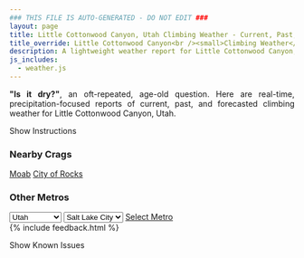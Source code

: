 ```yaml
---
### THIS FILE IS AUTO-GENERATED - DO NOT EDIT ###
layout: page
title: Little Cottonwood Canyon, Utah Climbing Weather - Current, Past, and Forecasted Report
title_override: Little Cottonwood Canyon<br /><small>Climbing Weather</small>
description: A lightweight weather report for Little Cottonwood Canyon, Utah. Optimized for slow internet connections.
js_includes:
  - weather.js
---
```


<section class="measure center lh-copy f5-ns f6 ph2 mv4" style="text-align: justify;">
<strong>"Is it dry?"</strong>, an oft-repeated, age-old question. Here are real-time,
precipitation-focused reports of current, past, and forecasted climbing weather for Little Cottonwood Canyon, Utah.
</section>

<p id="settings-toggle" class="mw5 b center tc hover-light-red black-70 pointer">Show Instructions</p>
<section id="settings" class="overflow-hidden" style="display:none;">
    <div class="mv2 ph2 center">
        <div class="fn f6 tc pv2">
            <p class="measure lh-copy center"><strong>Show/hide hourly forecasts</strong> by clicking the desired day.</p>
            <hr class="mw5 p0 mv2 o-60 b0 bt b--light-red light-red bg-light-red">
            <p class="measure lh-copy center"><strong>Current and Past conditions</strong> are measured by the nearest weather station. <strong>Forecast conditions</strong> are calculated and polled separately.</p>
            <hr class="mw5 p0 mv2 o-60 b0 bt b--light-red light-red bg-light-red">
            <p class="measure lh-copy center"><strong>Having issues?</strong> Try <a id="clear-cache" class="no-underline relative fancy-link light-red hover-light-red" href="#">clearing the local cache</a>.</p>
            <hr class="mw5 p0 mv2 o-60 b0 bt b--light-red light-red bg-light-red">
            <p class="measure lh-copy center">Weather data sourced from <a class="no-underline fancy-link relative light-red" target="_blank" href="https://www.weather.gov/documentation/services-web-api">weather.gov</a>.</p>
        </div>
    </div>
</section>
<section id="weather" data-crag="little-cottonwood-canyon-utah" class="mv4-ns mv3 ph2 center"></section>
<section id="nearby" class="tc lh-copy">
  <h3>Nearby Crags</h3>
<a class="nowrap no-underline fancy-link relative light-red mh3" href="/crags/moab-utah-weather.html">Moab</a>
<a class="nowrap no-underline fancy-link relative light-red mh3" href="/crags/city-of-rocks-idaho-weather.html">City of Rocks</a>
</section>
<section id="nearby" class="tc lh-copy">
  <h3>Other Metros</h3>
  <select class="ma1 bg-near-white pa2" id="stateSel">
    <option value="Texas">Texas</option>
    <option value="Washington">Washington</option>
    <option value="Colorado">Colorado</option>
    <option value="Tennessee">Tennessee</option>
    <option value="Utah" selected>Utah</option>
    <option value="California">California</option>
  </select>
  <select class="ma1 bg-near-white pa2" id="citySel">
    <option value="Salt Lake City" selected>Salt Lake City</option>
  </select>
  <a id="selectMetro" class="f6 link dim ph3 pv2 ma1 dib white bg-light-red" href="/crags/salt-lake-city-utah-weather.html">Select Metro</a>
  <script>
    var states = [];
    states["Texas"] = "Austin"
    states["Washington"] = "Seattle"
    states["Colorado"] = "Denver"
    states["Tennessee"] = "Nashville"
    states["Utah"] = "Salt Lake City"
    states["California"] = "San Francisco|Los Angeles"
  </script>
</section>
{% include feedback.html %}
<p id="issues-toggle" class="mw5 b center tc hover-light-red black-70 pointer">Show Known Issues</p>
<section id="issues" class="overflow-hidden tc f6">
</section>

<script>
  var weekly_SLC_102_165 = {"updated":"2022-09-02T20:31:29+00:00","units":"us","forecastGenerator":"BaselineForecastGenerator","generatedAt":"2022-09-03T08:40:28+00:00","updateTime":"2022-09-02T20:31:29+00:00","validTimes":"2022-09-02T14:00:00+00:00/P7DT14H","elevation":{"unitCode":"wmoUnit:m","value":1872.0816},"periods":[{"number":1,"name":"Overnight","startTime":"2022-09-03T02:00:00-06:00","endTime":"2022-09-03T06:00:00-06:00","isDaytime":false,"temperature":67,"temperatureUnit":"F","temperatureTrend":"rising","windSpeed":"7 mph","windDirection":"SE","icon":"https://api.weather.gov/icons/land/night/skc?size=medium","shortForecast":"Clear","detailedForecast":"Clear. Low around 67, with temperatures rising to around 69 overnight. Southeast wind around 7 mph."},{"number":2,"name":"Saturday","startTime":"2022-09-03T06:00:00-06:00","endTime":"2022-09-03T18:00:00-06:00","isDaytime":true,"temperature":93,"temperatureUnit":"F","temperatureTrend":null,"windSpeed":"5 to 8 mph","windDirection":"SSW","icon":"https://api.weather.gov/icons/land/day/few?size=medium","shortForecast":"Sunny","detailedForecast":"Sunny, with a high near 93. South southwest wind 5 to 8 mph."},{"number":3,"name":"Saturday Night","startTime":"2022-09-03T18:00:00-06:00","endTime":"2022-09-04T06:00:00-06:00","isDaytime":false,"temperature":69,"temperatureUnit":"F","temperatureTrend":null,"windSpeed":"8 mph","windDirection":"ENE","icon":"https://api.weather.gov/icons/land/night/skc?size=medium","shortForecast":"Clear","detailedForecast":"Clear, with a low around 69. East northeast wind around 8 mph."},{"number":4,"name":"Sunday","startTime":"2022-09-04T06:00:00-06:00","endTime":"2022-09-04T18:00:00-06:00","isDaytime":true,"temperature":93,"temperatureUnit":"F","temperatureTrend":null,"windSpeed":"5 to 9 mph","windDirection":"S","icon":"https://api.weather.gov/icons/land/day/skc?size=medium","shortForecast":"Sunny","detailedForecast":"Sunny, with a high near 93. South wind 5 to 9 mph."},{"number":5,"name":"Sunday Night","startTime":"2022-09-04T18:00:00-06:00","endTime":"2022-09-05T06:00:00-06:00","isDaytime":false,"temperature":69,"temperatureUnit":"F","temperatureTrend":null,"windSpeed":"7 to 10 mph","windDirection":"NE","icon":"https://api.weather.gov/icons/land/night/skc?size=medium","shortForecast":"Clear","detailedForecast":"Clear, with a low around 69. Northeast wind 7 to 10 mph."},{"number":6,"name":"Labor Day","startTime":"2022-09-05T06:00:00-06:00","endTime":"2022-09-05T18:00:00-06:00","isDaytime":true,"temperature":93,"temperatureUnit":"F","temperatureTrend":null,"windSpeed":"5 to 12 mph","windDirection":"E","icon":"https://api.weather.gov/icons/land/day/skc?size=medium","shortForecast":"Sunny","detailedForecast":"Sunny, with a high near 93."},{"number":7,"name":"Monday Night","startTime":"2022-09-05T18:00:00-06:00","endTime":"2022-09-06T06:00:00-06:00","isDaytime":false,"temperature":69,"temperatureUnit":"F","temperatureTrend":null,"windSpeed":"7 to 13 mph","windDirection":"NE","icon":"https://api.weather.gov/icons/land/night/skc?size=medium","shortForecast":"Clear","detailedForecast":"Clear, with a low around 69."},{"number":8,"name":"Tuesday","startTime":"2022-09-06T06:00:00-06:00","endTime":"2022-09-06T18:00:00-06:00","isDaytime":true,"temperature":94,"temperatureUnit":"F","temperatureTrend":null,"windSpeed":"6 to 9 mph","windDirection":"ENE","icon":"https://api.weather.gov/icons/land/day/skc?size=medium","shortForecast":"Sunny","detailedForecast":"Sunny, with a high near 94."},{"number":9,"name":"Tuesday Night","startTime":"2022-09-06T18:00:00-06:00","endTime":"2022-09-07T06:00:00-06:00","isDaytime":false,"temperature":69,"temperatureUnit":"F","temperatureTrend":null,"windSpeed":"6 to 10 mph","windDirection":"NE","icon":"https://api.weather.gov/icons/land/night/few?size=medium","shortForecast":"Mostly Clear","detailedForecast":"Mostly clear, with a low around 69."},{"number":10,"name":"Wednesday","startTime":"2022-09-07T06:00:00-06:00","endTime":"2022-09-07T18:00:00-06:00","isDaytime":true,"temperature":93,"temperatureUnit":"F","temperatureTrend":null,"windSpeed":"6 to 9 mph","windDirection":"S","icon":"https://api.weather.gov/icons/land/day/few?size=medium","shortForecast":"Sunny","detailedForecast":"Sunny, with a high near 93."},{"number":11,"name":"Wednesday Night","startTime":"2022-09-07T18:00:00-06:00","endTime":"2022-09-08T06:00:00-06:00","isDaytime":false,"temperature":67,"temperatureUnit":"F","temperatureTrend":null,"windSpeed":"9 mph","windDirection":"NE","icon":"https://api.weather.gov/icons/land/night/few?size=medium","shortForecast":"Mostly Clear","detailedForecast":"Mostly clear, with a low around 67."},{"number":12,"name":"Thursday","startTime":"2022-09-08T06:00:00-06:00","endTime":"2022-09-08T18:00:00-06:00","isDaytime":true,"temperature":87,"temperatureUnit":"F","temperatureTrend":null,"windSpeed":"7 to 10 mph","windDirection":"WNW","icon":"https://api.weather.gov/icons/land/day/few?size=medium","shortForecast":"Sunny","detailedForecast":"Sunny, with a high near 87."},{"number":13,"name":"Thursday Night","startTime":"2022-09-08T18:00:00-06:00","endTime":"2022-09-09T06:00:00-06:00","isDaytime":false,"temperature":62,"temperatureUnit":"F","temperatureTrend":null,"windSpeed":"7 to 10 mph","windDirection":"NE","icon":"https://api.weather.gov/icons/land/night/few?size=medium","shortForecast":"Mostly Clear","detailedForecast":"Mostly clear, with a low around 62."},{"number":14,"name":"Friday","startTime":"2022-09-09T06:00:00-06:00","endTime":"2022-09-09T18:00:00-06:00","isDaytime":true,"temperature":81,"temperatureUnit":"F","temperatureTrend":null,"windSpeed":"6 to 9 mph","windDirection":"NW","icon":"https://api.weather.gov/icons/land/day/few/rain_showers?size=medium","shortForecast":"Sunny then Slight Chance Rain Showers","detailedForecast":"A slight chance of rain showers after noon. Sunny, with a high near 81."}]}
  var hourly_SLC_102_165 = {"@context":["https://geojson.org/geojson-ld/geojson-context.jsonld",{"@version":"1.1","wx":"https://api.weather.gov/ontology#","geo":"http://www.opengis.net/ont/geosparql#","unit":"http://codes.wmo.int/common/unit/","@vocab":"https://api.weather.gov/ontology#"}],"type":"Feature","geometry":{"type":"Polygon","coordinates":[[[-111.7980097,40.5728371],[-111.79443739999999,40.5510443],[-111.765784,40.5537528],[-111.7693503,40.575545899999995],[-111.7980097,40.5728371]]]},"properties":{"updated":"2022-09-02T20:31:29+00:00","units":"us","forecastGenerator":"HourlyForecastGenerator","generatedAt":"2022-09-03T08:40:29+00:00","updateTime":"2022-09-02T20:31:29+00:00","validTimes":"2022-09-02T14:00:00+00:00/P7DT14H","elevation":{"unitCode":"wmoUnit:m","value":1872.0816},"periods":[{"number":1,"name":"","startTime":"2022-09-03T02:00:00-06:00","endTime":"2022-09-03T03:00:00-06:00","isDaytime":false,"temperature":71,"temperatureUnit":"F","temperatureTrend":null,"windSpeed":"7 mph","windDirection":"ESE","icon":"https://api.weather.gov/icons/land/night/skc?size=small","shortForecast":"Clear","detailedForecast":""},{"number":2,"name":"","startTime":"2022-09-03T03:00:00-06:00","endTime":"2022-09-03T04:00:00-06:00","isDaytime":false,"temperature":70,"temperatureUnit":"F","temperatureTrend":null,"windSpeed":"7 mph","windDirection":"SE","icon":"https://api.weather.gov/icons/land/night/few?size=small","shortForecast":"Mostly Clear","detailedForecast":""},{"number":3,"name":"","startTime":"2022-09-03T04:00:00-06:00","endTime":"2022-09-03T05:00:00-06:00","isDaytime":false,"temperature":70,"temperatureUnit":"F","temperatureTrend":null,"windSpeed":"7 mph","windDirection":"SE","icon":"https://api.weather.gov/icons/land/night/few?size=small","shortForecast":"Mostly Clear","detailedForecast":""},{"number":4,"name":"","startTime":"2022-09-03T05:00:00-06:00","endTime":"2022-09-03T06:00:00-06:00","isDaytime":false,"temperature":69,"temperatureUnit":"F","temperatureTrend":null,"windSpeed":"7 mph","windDirection":"SE","icon":"https://api.weather.gov/icons/land/night/few?size=small","shortForecast":"Mostly Clear","detailedForecast":""},{"number":5,"name":"","startTime":"2022-09-03T06:00:00-06:00","endTime":"2022-09-03T07:00:00-06:00","isDaytime":true,"temperature":69,"temperatureUnit":"F","temperatureTrend":null,"windSpeed":"7 mph","windDirection":"ESE","icon":"https://api.weather.gov/icons/land/day/few?size=small","shortForecast":"Sunny","detailedForecast":""},{"number":6,"name":"","startTime":"2022-09-03T07:00:00-06:00","endTime":"2022-09-03T08:00:00-06:00","isDaytime":true,"temperature":68,"temperatureUnit":"F","temperatureTrend":null,"windSpeed":"7 mph","windDirection":"ESE","icon":"https://api.weather.gov/icons/land/day/few?size=small","shortForecast":"Sunny","detailedForecast":""},{"number":7,"name":"","startTime":"2022-09-03T08:00:00-06:00","endTime":"2022-09-03T09:00:00-06:00","isDaytime":true,"temperature":67,"temperatureUnit":"F","temperatureTrend":null,"windSpeed":"7 mph","windDirection":"ESE","icon":"https://api.weather.gov/icons/land/day/few?size=small","shortForecast":"Sunny","detailedForecast":""},{"number":8,"name":"","startTime":"2022-09-03T09:00:00-06:00","endTime":"2022-09-03T10:00:00-06:00","isDaytime":true,"temperature":72,"temperatureUnit":"F","temperatureTrend":null,"windSpeed":"5 mph","windDirection":"SSE","icon":"https://api.weather.gov/icons/land/day/skc?size=small","shortForecast":"Sunny","detailedForecast":""},{"number":9,"name":"","startTime":"2022-09-03T10:00:00-06:00","endTime":"2022-09-03T11:00:00-06:00","isDaytime":true,"temperature":81,"temperatureUnit":"F","temperatureTrend":null,"windSpeed":"5 mph","windDirection":"SSE","icon":"https://api.weather.gov/icons/land/day/skc?size=small","shortForecast":"Sunny","detailedForecast":""},{"number":10,"name":"","startTime":"2022-09-03T11:00:00-06:00","endTime":"2022-09-03T12:00:00-06:00","isDaytime":true,"temperature":84,"temperatureUnit":"F","temperatureTrend":null,"windSpeed":"5 mph","windDirection":"SSE","icon":"https://api.weather.gov/icons/land/day/skc?size=small","shortForecast":"Sunny","detailedForecast":""},{"number":11,"name":"","startTime":"2022-09-03T12:00:00-06:00","endTime":"2022-09-03T13:00:00-06:00","isDaytime":true,"temperature":86,"temperatureUnit":"F","temperatureTrend":null,"windSpeed":"6 mph","windDirection":"W","icon":"https://api.weather.gov/icons/land/day/skc?size=small","shortForecast":"Sunny","detailedForecast":""},{"number":12,"name":"","startTime":"2022-09-03T13:00:00-06:00","endTime":"2022-09-03T14:00:00-06:00","isDaytime":true,"temperature":88,"temperatureUnit":"F","temperatureTrend":null,"windSpeed":"6 mph","windDirection":"W","icon":"https://api.weather.gov/icons/land/day/skc?size=small","shortForecast":"Sunny","detailedForecast":""},{"number":13,"name":"","startTime":"2022-09-03T14:00:00-06:00","endTime":"2022-09-03T15:00:00-06:00","isDaytime":true,"temperature":90,"temperatureUnit":"F","temperatureTrend":null,"windSpeed":"6 mph","windDirection":"W","icon":"https://api.weather.gov/icons/land/day/skc?size=small","shortForecast":"Sunny","detailedForecast":""},{"number":14,"name":"","startTime":"2022-09-03T15:00:00-06:00","endTime":"2022-09-03T16:00:00-06:00","isDaytime":true,"temperature":92,"temperatureUnit":"F","temperatureTrend":null,"windSpeed":"8 mph","windDirection":"NW","icon":"https://api.weather.gov/icons/land/day/skc?size=small","shortForecast":"Sunny","detailedForecast":""},{"number":15,"name":"","startTime":"2022-09-03T16:00:00-06:00","endTime":"2022-09-03T17:00:00-06:00","isDaytime":true,"temperature":92,"temperatureUnit":"F","temperatureTrend":null,"windSpeed":"8 mph","windDirection":"NW","icon":"https://api.weather.gov/icons/land/day/skc?size=small","shortForecast":"Sunny","detailedForecast":""},{"number":16,"name":"","startTime":"2022-09-03T17:00:00-06:00","endTime":"2022-09-03T18:00:00-06:00","isDaytime":true,"temperature":93,"temperatureUnit":"F","temperatureTrend":null,"windSpeed":"8 mph","windDirection":"NW","icon":"https://api.weather.gov/icons/land/day/skc?size=small","shortForecast":"Sunny","detailedForecast":""},{"number":17,"name":"","startTime":"2022-09-03T18:00:00-06:00","endTime":"2022-09-03T19:00:00-06:00","isDaytime":false,"temperature":91,"temperatureUnit":"F","temperatureTrend":null,"windSpeed":"8 mph","windDirection":"NNW","icon":"https://api.weather.gov/icons/land/night/few?size=small","shortForecast":"Mostly Clear","detailedForecast":""},{"number":18,"name":"","startTime":"2022-09-03T19:00:00-06:00","endTime":"2022-09-03T20:00:00-06:00","isDaytime":false,"temperature":89,"temperatureUnit":"F","temperatureTrend":null,"windSpeed":"8 mph","windDirection":"NNW","icon":"https://api.weather.gov/icons/land/night/few?size=small","shortForecast":"Mostly Clear","detailedForecast":""},{"number":19,"name":"","startTime":"2022-09-03T20:00:00-06:00","endTime":"2022-09-03T21:00:00-06:00","isDaytime":false,"temperature":84,"temperatureUnit":"F","temperatureTrend":null,"windSpeed":"8 mph","windDirection":"NNW","icon":"https://api.weather.gov/icons/land/night/few?size=small","shortForecast":"Mostly Clear","detailedForecast":""},{"number":20,"name":"","startTime":"2022-09-03T21:00:00-06:00","endTime":"2022-09-03T22:00:00-06:00","isDaytime":false,"temperature":80,"temperatureUnit":"F","temperatureTrend":null,"windSpeed":"8 mph","windDirection":"E","icon":"https://api.weather.gov/icons/land/night/skc?size=small","shortForecast":"Clear","detailedForecast":""},{"number":21,"name":"","startTime":"2022-09-03T22:00:00-06:00","endTime":"2022-09-03T23:00:00-06:00","isDaytime":false,"temperature":79,"temperatureUnit":"F","temperatureTrend":null,"windSpeed":"8 mph","windDirection":"E","icon":"https://api.weather.gov/icons/land/night/skc?size=small","shortForecast":"Clear","detailedForecast":""},{"number":22,"name":"","startTime":"2022-09-03T23:00:00-06:00","endTime":"2022-09-04T00:00:00-06:00","isDaytime":false,"temperature":78,"temperatureUnit":"F","temperatureTrend":null,"windSpeed":"8 mph","windDirection":"E","icon":"https://api.weather.gov/icons/land/night/skc?size=small","shortForecast":"Clear","detailedForecast":""},{"number":23,"name":"","startTime":"2022-09-04T00:00:00-06:00","endTime":"2022-09-04T01:00:00-06:00","isDaytime":false,"temperature":76,"temperatureUnit":"F","temperatureTrend":null,"windSpeed":"6 mph","windDirection":"E","icon":"https://api.weather.gov/icons/land/night/skc?size=small","shortForecast":"Clear","detailedForecast":""},{"number":24,"name":"","startTime":"2022-09-04T01:00:00-06:00","endTime":"2022-09-04T02:00:00-06:00","isDaytime":false,"temperature":75,"temperatureUnit":"F","temperatureTrend":null,"windSpeed":"6 mph","windDirection":"E","icon":"https://api.weather.gov/icons/land/night/skc?size=small","shortForecast":"Clear","detailedForecast":""},{"number":25,"name":"","startTime":"2022-09-04T02:00:00-06:00","endTime":"2022-09-04T03:00:00-06:00","isDaytime":false,"temperature":74,"temperatureUnit":"F","temperatureTrend":null,"windSpeed":"6 mph","windDirection":"E","icon":"https://api.weather.gov/icons/land/night/skc?size=small","shortForecast":"Clear","detailedForecast":""},{"number":26,"name":"","startTime":"2022-09-04T03:00:00-06:00","endTime":"2022-09-04T04:00:00-06:00","isDaytime":false,"temperature":73,"temperatureUnit":"F","temperatureTrend":null,"windSpeed":"7 mph","windDirection":"E","icon":"https://api.weather.gov/icons/land/night/skc?size=small","shortForecast":"Clear","detailedForecast":""},{"number":27,"name":"","startTime":"2022-09-04T04:00:00-06:00","endTime":"2022-09-04T05:00:00-06:00","isDaytime":false,"temperature":72,"temperatureUnit":"F","temperatureTrend":null,"windSpeed":"7 mph","windDirection":"E","icon":"https://api.weather.gov/icons/land/night/skc?size=small","shortForecast":"Clear","detailedForecast":""},{"number":28,"name":"","startTime":"2022-09-04T05:00:00-06:00","endTime":"2022-09-04T06:00:00-06:00","isDaytime":false,"temperature":70,"temperatureUnit":"F","temperatureTrend":null,"windSpeed":"7 mph","windDirection":"E","icon":"https://api.weather.gov/icons/land/night/skc?size=small","shortForecast":"Clear","detailedForecast":""},{"number":29,"name":"","startTime":"2022-09-04T06:00:00-06:00","endTime":"2022-09-04T07:00:00-06:00","isDaytime":true,"temperature":70,"temperatureUnit":"F","temperatureTrend":null,"windSpeed":"6 mph","windDirection":"E","icon":"https://api.weather.gov/icons/land/day/few?size=small","shortForecast":"Sunny","detailedForecast":""},{"number":30,"name":"","startTime":"2022-09-04T07:00:00-06:00","endTime":"2022-09-04T08:00:00-06:00","isDaytime":true,"temperature":70,"temperatureUnit":"F","temperatureTrend":null,"windSpeed":"6 mph","windDirection":"E","icon":"https://api.weather.gov/icons/land/day/few?size=small","shortForecast":"Sunny","detailedForecast":""},{"number":31,"name":"","startTime":"2022-09-04T08:00:00-06:00","endTime":"2022-09-04T09:00:00-06:00","isDaytime":true,"temperature":71,"temperatureUnit":"F","temperatureTrend":null,"windSpeed":"6 mph","windDirection":"E","icon":"https://api.weather.gov/icons/land/day/few?size=small","shortForecast":"Sunny","detailedForecast":""},{"number":32,"name":"","startTime":"2022-09-04T09:00:00-06:00","endTime":"2022-09-04T10:00:00-06:00","isDaytime":true,"temperature":74,"temperatureUnit":"F","temperatureTrend":null,"windSpeed":"5 mph","windDirection":"SE","icon":"https://api.weather.gov/icons/land/day/skc?size=small","shortForecast":"Sunny","detailedForecast":""},{"number":33,"name":"","startTime":"2022-09-04T10:00:00-06:00","endTime":"2022-09-04T11:00:00-06:00","isDaytime":true,"temperature":78,"temperatureUnit":"F","temperatureTrend":null,"windSpeed":"5 mph","windDirection":"SE","icon":"https://api.weather.gov/icons/land/day/skc?size=small","shortForecast":"Sunny","detailedForecast":""},{"number":34,"name":"","startTime":"2022-09-04T11:00:00-06:00","endTime":"2022-09-04T12:00:00-06:00","isDaytime":true,"temperature":84,"temperatureUnit":"F","temperatureTrend":null,"windSpeed":"5 mph","windDirection":"SE","icon":"https://api.weather.gov/icons/land/day/skc?size=small","shortForecast":"Sunny","detailedForecast":""},{"number":35,"name":"","startTime":"2022-09-04T12:00:00-06:00","endTime":"2022-09-04T13:00:00-06:00","isDaytime":true,"temperature":88,"temperatureUnit":"F","temperatureTrend":null,"windSpeed":"6 mph","windDirection":"W","icon":"https://api.weather.gov/icons/land/day/skc?size=small","shortForecast":"Sunny","detailedForecast":""},{"number":36,"name":"","startTime":"2022-09-04T13:00:00-06:00","endTime":"2022-09-04T14:00:00-06:00","isDaytime":true,"temperature":90,"temperatureUnit":"F","temperatureTrend":null,"windSpeed":"6 mph","windDirection":"W","icon":"https://api.weather.gov/icons/land/day/skc?size=small","shortForecast":"Sunny","detailedForecast":""},{"number":37,"name":"","startTime":"2022-09-04T14:00:00-06:00","endTime":"2022-09-04T15:00:00-06:00","isDaytime":true,"temperature":92,"temperatureUnit":"F","temperatureTrend":null,"windSpeed":"6 mph","windDirection":"W","icon":"https://api.weather.gov/icons/land/day/skc?size=small","shortForecast":"Sunny","detailedForecast":""},{"number":38,"name":"","startTime":"2022-09-04T15:00:00-06:00","endTime":"2022-09-04T16:00:00-06:00","isDaytime":true,"temperature":92,"temperatureUnit":"F","temperatureTrend":null,"windSpeed":"9 mph","windDirection":"NW","icon":"https://api.weather.gov/icons/land/day/skc?size=small","shortForecast":"Sunny","detailedForecast":""},{"number":39,"name":"","startTime":"2022-09-04T16:00:00-06:00","endTime":"2022-09-04T17:00:00-06:00","isDaytime":true,"temperature":93,"temperatureUnit":"F","temperatureTrend":null,"windSpeed":"9 mph","windDirection":"NW","icon":"https://api.weather.gov/icons/land/day/skc?size=small","shortForecast":"Sunny","detailedForecast":""},{"number":40,"name":"","startTime":"2022-09-04T17:00:00-06:00","endTime":"2022-09-04T18:00:00-06:00","isDaytime":true,"temperature":92,"temperatureUnit":"F","temperatureTrend":null,"windSpeed":"9 mph","windDirection":"NW","icon":"https://api.weather.gov/icons/land/day/skc?size=small","shortForecast":"Sunny","detailedForecast":""},{"number":41,"name":"","startTime":"2022-09-04T18:00:00-06:00","endTime":"2022-09-04T19:00:00-06:00","isDaytime":false,"temperature":91,"temperatureUnit":"F","temperatureTrend":null,"windSpeed":"10 mph","windDirection":"NNW","icon":"https://api.weather.gov/icons/land/night/skc?size=small","shortForecast":"Clear","detailedForecast":""},{"number":42,"name":"","startTime":"2022-09-04T19:00:00-06:00","endTime":"2022-09-04T20:00:00-06:00","isDaytime":false,"temperature":87,"temperatureUnit":"F","temperatureTrend":null,"windSpeed":"10 mph","windDirection":"NNW","icon":"https://api.weather.gov/icons/land/night/skc?size=small","shortForecast":"Clear","detailedForecast":""},{"number":43,"name":"","startTime":"2022-09-04T20:00:00-06:00","endTime":"2022-09-04T21:00:00-06:00","isDaytime":false,"temperature":83,"temperatureUnit":"F","temperatureTrend":null,"windSpeed":"10 mph","windDirection":"NNW","icon":"https://api.weather.gov/icons/land/night/skc?size=small","shortForecast":"Clear","detailedForecast":""},{"number":44,"name":"","startTime":"2022-09-04T21:00:00-06:00","endTime":"2022-09-04T22:00:00-06:00","isDaytime":false,"temperature":79,"temperatureUnit":"F","temperatureTrend":null,"windSpeed":"7 mph","windDirection":"NE","icon":"https://api.weather.gov/icons/land/night/skc?size=small","shortForecast":"Clear","detailedForecast":""},{"number":45,"name":"","startTime":"2022-09-04T22:00:00-06:00","endTime":"2022-09-04T23:00:00-06:00","isDaytime":false,"temperature":77,"temperatureUnit":"F","temperatureTrend":null,"windSpeed":"7 mph","windDirection":"NE","icon":"https://api.weather.gov/icons/land/night/skc?size=small","shortForecast":"Clear","detailedForecast":""},{"number":46,"name":"","startTime":"2022-09-04T23:00:00-06:00","endTime":"2022-09-05T00:00:00-06:00","isDaytime":false,"temperature":76,"temperatureUnit":"F","temperatureTrend":null,"windSpeed":"7 mph","windDirection":"NE","icon":"https://api.weather.gov/icons/land/night/skc?size=small","shortForecast":"Clear","detailedForecast":""},{"number":47,"name":"","startTime":"2022-09-05T00:00:00-06:00","endTime":"2022-09-05T01:00:00-06:00","isDaytime":false,"temperature":75,"temperatureUnit":"F","temperatureTrend":null,"windSpeed":"7 mph","windDirection":"E","icon":"https://api.weather.gov/icons/land/night/skc?size=small","shortForecast":"Clear","detailedForecast":""},{"number":48,"name":"","startTime":"2022-09-05T01:00:00-06:00","endTime":"2022-09-05T02:00:00-06:00","isDaytime":false,"temperature":74,"temperatureUnit":"F","temperatureTrend":null,"windSpeed":"7 mph","windDirection":"E","icon":"https://api.weather.gov/icons/land/night/skc?size=small","shortForecast":"Clear","detailedForecast":""},{"number":49,"name":"","startTime":"2022-09-05T02:00:00-06:00","endTime":"2022-09-05T03:00:00-06:00","isDaytime":false,"temperature":72,"temperatureUnit":"F","temperatureTrend":null,"windSpeed":"7 mph","windDirection":"E","icon":"https://api.weather.gov/icons/land/night/skc?size=small","shortForecast":"Clear","detailedForecast":""},{"number":50,"name":"","startTime":"2022-09-05T03:00:00-06:00","endTime":"2022-09-05T04:00:00-06:00","isDaytime":false,"temperature":71,"temperatureUnit":"F","temperatureTrend":null,"windSpeed":"7 mph","windDirection":"E","icon":"https://api.weather.gov/icons/land/night/skc?size=small","shortForecast":"Clear","detailedForecast":""},{"number":51,"name":"","startTime":"2022-09-05T04:00:00-06:00","endTime":"2022-09-05T05:00:00-06:00","isDaytime":false,"temperature":70,"temperatureUnit":"F","temperatureTrend":null,"windSpeed":"7 mph","windDirection":"E","icon":"https://api.weather.gov/icons/land/night/skc?size=small","shortForecast":"Clear","detailedForecast":""},{"number":52,"name":"","startTime":"2022-09-05T05:00:00-06:00","endTime":"2022-09-05T06:00:00-06:00","isDaytime":false,"temperature":69,"temperatureUnit":"F","temperatureTrend":null,"windSpeed":"7 mph","windDirection":"E","icon":"https://api.weather.gov/icons/land/night/skc?size=small","shortForecast":"Clear","detailedForecast":""},{"number":53,"name":"","startTime":"2022-09-05T06:00:00-06:00","endTime":"2022-09-05T07:00:00-06:00","isDaytime":true,"temperature":69,"temperatureUnit":"F","temperatureTrend":null,"windSpeed":"6 mph","windDirection":"E","icon":"https://api.weather.gov/icons/land/day/few?size=small","shortForecast":"Sunny","detailedForecast":""},{"number":54,"name":"","startTime":"2022-09-05T07:00:00-06:00","endTime":"2022-09-05T08:00:00-06:00","isDaytime":true,"temperature":70,"temperatureUnit":"F","temperatureTrend":null,"windSpeed":"6 mph","windDirection":"E","icon":"https://api.weather.gov/icons/land/day/few?size=small","shortForecast":"Sunny","detailedForecast":""},{"number":55,"name":"","startTime":"2022-09-05T08:00:00-06:00","endTime":"2022-09-05T09:00:00-06:00","isDaytime":true,"temperature":72,"temperatureUnit":"F","temperatureTrend":null,"windSpeed":"6 mph","windDirection":"E","icon":"https://api.weather.gov/icons/land/day/few?size=small","shortForecast":"Sunny","detailedForecast":""},{"number":56,"name":"","startTime":"2022-09-05T09:00:00-06:00","endTime":"2022-09-05T10:00:00-06:00","isDaytime":true,"temperature":74,"temperatureUnit":"F","temperatureTrend":null,"windSpeed":"5 mph","windDirection":"ESE","icon":"https://api.weather.gov/icons/land/day/skc?size=small","shortForecast":"Sunny","detailedForecast":""},{"number":57,"name":"","startTime":"2022-09-05T10:00:00-06:00","endTime":"2022-09-05T11:00:00-06:00","isDaytime":true,"temperature":78,"temperatureUnit":"F","temperatureTrend":null,"windSpeed":"5 mph","windDirection":"ESE","icon":"https://api.weather.gov/icons/land/day/skc?size=small","shortForecast":"Sunny","detailedForecast":""},{"number":58,"name":"","startTime":"2022-09-05T11:00:00-06:00","endTime":"2022-09-05T12:00:00-06:00","isDaytime":true,"temperature":84,"temperatureUnit":"F","temperatureTrend":null,"windSpeed":"5 mph","windDirection":"ESE","icon":"https://api.weather.gov/icons/land/day/skc?size=small","shortForecast":"Sunny","detailedForecast":""},{"number":59,"name":"","startTime":"2022-09-05T12:00:00-06:00","endTime":"2022-09-05T13:00:00-06:00","isDaytime":true,"temperature":88,"temperatureUnit":"F","temperatureTrend":null,"windSpeed":"7 mph","windDirection":"NW","icon":"https://api.weather.gov/icons/land/day/skc?size=small","shortForecast":"Sunny","detailedForecast":""},{"number":60,"name":"","startTime":"2022-09-05T13:00:00-06:00","endTime":"2022-09-05T14:00:00-06:00","isDaytime":true,"temperature":91,"temperatureUnit":"F","temperatureTrend":null,"windSpeed":"7 mph","windDirection":"NW","icon":"https://api.weather.gov/icons/land/day/skc?size=small","shortForecast":"Sunny","detailedForecast":""},{"number":61,"name":"","startTime":"2022-09-05T14:00:00-06:00","endTime":"2022-09-05T15:00:00-06:00","isDaytime":true,"temperature":92,"temperatureUnit":"F","temperatureTrend":null,"windSpeed":"7 mph","windDirection":"NW","icon":"https://api.weather.gov/icons/land/day/skc?size=small","shortForecast":"Sunny","detailedForecast":""},{"number":62,"name":"","startTime":"2022-09-05T15:00:00-06:00","endTime":"2022-09-05T16:00:00-06:00","isDaytime":true,"temperature":92,"temperatureUnit":"F","temperatureTrend":null,"windSpeed":"12 mph","windDirection":"NW","icon":"https://api.weather.gov/icons/land/day/skc?size=small","shortForecast":"Sunny","detailedForecast":""},{"number":63,"name":"","startTime":"2022-09-05T16:00:00-06:00","endTime":"2022-09-05T17:00:00-06:00","isDaytime":true,"temperature":93,"temperatureUnit":"F","temperatureTrend":null,"windSpeed":"12 mph","windDirection":"NW","icon":"https://api.weather.gov/icons/land/day/skc?size=small","shortForecast":"Sunny","detailedForecast":""},{"number":64,"name":"","startTime":"2022-09-05T17:00:00-06:00","endTime":"2022-09-05T18:00:00-06:00","isDaytime":true,"temperature":92,"temperatureUnit":"F","temperatureTrend":null,"windSpeed":"12 mph","windDirection":"NW","icon":"https://api.weather.gov/icons/land/day/skc?size=small","shortForecast":"Sunny","detailedForecast":""},{"number":65,"name":"","startTime":"2022-09-05T18:00:00-06:00","endTime":"2022-09-05T19:00:00-06:00","isDaytime":false,"temperature":91,"temperatureUnit":"F","temperatureTrend":null,"windSpeed":"13 mph","windDirection":"NNW","icon":"https://api.weather.gov/icons/land/night/skc?size=small","shortForecast":"Clear","detailedForecast":""},{"number":66,"name":"","startTime":"2022-09-05T19:00:00-06:00","endTime":"2022-09-05T20:00:00-06:00","isDaytime":false,"temperature":87,"temperatureUnit":"F","temperatureTrend":null,"windSpeed":"13 mph","windDirection":"NNW","icon":"https://api.weather.gov/icons/land/night/skc?size=small","shortForecast":"Clear","detailedForecast":""},{"number":67,"name":"","startTime":"2022-09-05T20:00:00-06:00","endTime":"2022-09-05T21:00:00-06:00","isDaytime":false,"temperature":83,"temperatureUnit":"F","temperatureTrend":null,"windSpeed":"13 mph","windDirection":"NNW","icon":"https://api.weather.gov/icons/land/night/skc?size=small","shortForecast":"Clear","detailedForecast":""},{"number":68,"name":"","startTime":"2022-09-05T21:00:00-06:00","endTime":"2022-09-05T22:00:00-06:00","isDaytime":false,"temperature":79,"temperatureUnit":"F","temperatureTrend":null,"windSpeed":"7 mph","windDirection":"NNE","icon":"https://api.weather.gov/icons/land/night/skc?size=small","shortForecast":"Clear","detailedForecast":""},{"number":69,"name":"","startTime":"2022-09-05T22:00:00-06:00","endTime":"2022-09-05T23:00:00-06:00","isDaytime":false,"temperature":77,"temperatureUnit":"F","temperatureTrend":null,"windSpeed":"7 mph","windDirection":"NNE","icon":"https://api.weather.gov/icons/land/night/skc?size=small","shortForecast":"Clear","detailedForecast":""},{"number":70,"name":"","startTime":"2022-09-05T23:00:00-06:00","endTime":"2022-09-06T00:00:00-06:00","isDaytime":false,"temperature":76,"temperatureUnit":"F","temperatureTrend":null,"windSpeed":"7 mph","windDirection":"NNE","icon":"https://api.weather.gov/icons/land/night/skc?size=small","shortForecast":"Clear","detailedForecast":""},{"number":71,"name":"","startTime":"2022-09-06T00:00:00-06:00","endTime":"2022-09-06T01:00:00-06:00","isDaytime":false,"temperature":75,"temperatureUnit":"F","temperatureTrend":null,"windSpeed":"7 mph","windDirection":"E","icon":"https://api.weather.gov/icons/land/night/skc?size=small","shortForecast":"Clear","detailedForecast":""},{"number":72,"name":"","startTime":"2022-09-06T01:00:00-06:00","endTime":"2022-09-06T02:00:00-06:00","isDaytime":false,"temperature":74,"temperatureUnit":"F","temperatureTrend":null,"windSpeed":"7 mph","windDirection":"E","icon":"https://api.weather.gov/icons/land/night/skc?size=small","shortForecast":"Clear","detailedForecast":""},{"number":73,"name":"","startTime":"2022-09-06T02:00:00-06:00","endTime":"2022-09-06T03:00:00-06:00","isDaytime":false,"temperature":72,"temperatureUnit":"F","temperatureTrend":null,"windSpeed":"7 mph","windDirection":"E","icon":"https://api.weather.gov/icons/land/night/skc?size=small","shortForecast":"Clear","detailedForecast":""},{"number":74,"name":"","startTime":"2022-09-06T03:00:00-06:00","endTime":"2022-09-06T04:00:00-06:00","isDaytime":false,"temperature":71,"temperatureUnit":"F","temperatureTrend":null,"windSpeed":"7 mph","windDirection":"E","icon":"https://api.weather.gov/icons/land/night/skc?size=small","shortForecast":"Clear","detailedForecast":""},{"number":75,"name":"","startTime":"2022-09-06T04:00:00-06:00","endTime":"2022-09-06T05:00:00-06:00","isDaytime":false,"temperature":70,"temperatureUnit":"F","temperatureTrend":null,"windSpeed":"7 mph","windDirection":"E","icon":"https://api.weather.gov/icons/land/night/skc?size=small","shortForecast":"Clear","detailedForecast":""},{"number":76,"name":"","startTime":"2022-09-06T05:00:00-06:00","endTime":"2022-09-06T06:00:00-06:00","isDaytime":false,"temperature":69,"temperatureUnit":"F","temperatureTrend":null,"windSpeed":"7 mph","windDirection":"E","icon":"https://api.weather.gov/icons/land/night/skc?size=small","shortForecast":"Clear","detailedForecast":""},{"number":77,"name":"","startTime":"2022-09-06T06:00:00-06:00","endTime":"2022-09-06T07:00:00-06:00","isDaytime":true,"temperature":69,"temperatureUnit":"F","temperatureTrend":null,"windSpeed":"6 mph","windDirection":"E","icon":"https://api.weather.gov/icons/land/day/skc?size=small","shortForecast":"Sunny","detailedForecast":""},{"number":78,"name":"","startTime":"2022-09-06T07:00:00-06:00","endTime":"2022-09-06T08:00:00-06:00","isDaytime":true,"temperature":70,"temperatureUnit":"F","temperatureTrend":null,"windSpeed":"6 mph","windDirection":"E","icon":"https://api.weather.gov/icons/land/day/skc?size=small","shortForecast":"Sunny","detailedForecast":""},{"number":79,"name":"","startTime":"2022-09-06T08:00:00-06:00","endTime":"2022-09-06T09:00:00-06:00","isDaytime":true,"temperature":71,"temperatureUnit":"F","temperatureTrend":null,"windSpeed":"6 mph","windDirection":"E","icon":"https://api.weather.gov/icons/land/day/skc?size=small","shortForecast":"Sunny","detailedForecast":""},{"number":80,"name":"","startTime":"2022-09-06T09:00:00-06:00","endTime":"2022-09-06T10:00:00-06:00","isDaytime":true,"temperature":74,"temperatureUnit":"F","temperatureTrend":null,"windSpeed":"6 mph","windDirection":"E","icon":"https://api.weather.gov/icons/land/day/skc?size=small","shortForecast":"Sunny","detailedForecast":""},{"number":81,"name":"","startTime":"2022-09-06T10:00:00-06:00","endTime":"2022-09-06T11:00:00-06:00","isDaytime":true,"temperature":79,"temperatureUnit":"F","temperatureTrend":null,"windSpeed":"6 mph","windDirection":"E","icon":"https://api.weather.gov/icons/land/day/skc?size=small","shortForecast":"Sunny","detailedForecast":""},{"number":82,"name":"","startTime":"2022-09-06T11:00:00-06:00","endTime":"2022-09-06T12:00:00-06:00","isDaytime":true,"temperature":84,"temperatureUnit":"F","temperatureTrend":null,"windSpeed":"6 mph","windDirection":"E","icon":"https://api.weather.gov/icons/land/day/skc?size=small","shortForecast":"Sunny","detailedForecast":""},{"number":83,"name":"","startTime":"2022-09-06T12:00:00-06:00","endTime":"2022-09-06T13:00:00-06:00","isDaytime":true,"temperature":89,"temperatureUnit":"F","temperatureTrend":null,"windSpeed":"6 mph","windDirection":"NW","icon":"https://api.weather.gov/icons/land/day/skc?size=small","shortForecast":"Sunny","detailedForecast":""},{"number":84,"name":"","startTime":"2022-09-06T13:00:00-06:00","endTime":"2022-09-06T14:00:00-06:00","isDaytime":true,"temperature":92,"temperatureUnit":"F","temperatureTrend":null,"windSpeed":"6 mph","windDirection":"NW","icon":"https://api.weather.gov/icons/land/day/skc?size=small","shortForecast":"Sunny","detailedForecast":""},{"number":85,"name":"","startTime":"2022-09-06T14:00:00-06:00","endTime":"2022-09-06T15:00:00-06:00","isDaytime":true,"temperature":93,"temperatureUnit":"F","temperatureTrend":null,"windSpeed":"6 mph","windDirection":"NW","icon":"https://api.weather.gov/icons/land/day/skc?size=small","shortForecast":"Sunny","detailedForecast":""},{"number":86,"name":"","startTime":"2022-09-06T15:00:00-06:00","endTime":"2022-09-06T16:00:00-06:00","isDaytime":true,"temperature":94,"temperatureUnit":"F","temperatureTrend":null,"windSpeed":"9 mph","windDirection":"NW","icon":"https://api.weather.gov/icons/land/day/skc?size=small","shortForecast":"Sunny","detailedForecast":""},{"number":87,"name":"","startTime":"2022-09-06T16:00:00-06:00","endTime":"2022-09-06T17:00:00-06:00","isDaytime":true,"temperature":94,"temperatureUnit":"F","temperatureTrend":null,"windSpeed":"9 mph","windDirection":"NW","icon":"https://api.weather.gov/icons/land/day/skc?size=small","shortForecast":"Sunny","detailedForecast":""},{"number":88,"name":"","startTime":"2022-09-06T17:00:00-06:00","endTime":"2022-09-06T18:00:00-06:00","isDaytime":true,"temperature":94,"temperatureUnit":"F","temperatureTrend":null,"windSpeed":"9 mph","windDirection":"NW","icon":"https://api.weather.gov/icons/land/day/skc?size=small","shortForecast":"Sunny","detailedForecast":""},{"number":89,"name":"","startTime":"2022-09-06T18:00:00-06:00","endTime":"2022-09-06T19:00:00-06:00","isDaytime":false,"temperature":92,"temperatureUnit":"F","temperatureTrend":null,"windSpeed":"10 mph","windDirection":"NNW","icon":"https://api.weather.gov/icons/land/night/few?size=small","shortForecast":"Mostly Clear","detailedForecast":""},{"number":90,"name":"","startTime":"2022-09-06T19:00:00-06:00","endTime":"2022-09-06T20:00:00-06:00","isDaytime":false,"temperature":89,"temperatureUnit":"F","temperatureTrend":null,"windSpeed":"10 mph","windDirection":"NNW","icon":"https://api.weather.gov/icons/land/night/few?size=small","shortForecast":"Mostly Clear","detailedForecast":""},{"number":91,"name":"","startTime":"2022-09-06T20:00:00-06:00","endTime":"2022-09-06T21:00:00-06:00","isDaytime":false,"temperature":84,"temperatureUnit":"F","temperatureTrend":null,"windSpeed":"10 mph","windDirection":"NNW","icon":"https://api.weather.gov/icons/land/night/few?size=small","shortForecast":"Mostly Clear","detailedForecast":""},{"number":92,"name":"","startTime":"2022-09-06T21:00:00-06:00","endTime":"2022-09-06T22:00:00-06:00","isDaytime":false,"temperature":80,"temperatureUnit":"F","temperatureTrend":null,"windSpeed":"8 mph","windDirection":"NNE","icon":"https://api.weather.gov/icons/land/night/few?size=small","shortForecast":"Mostly Clear","detailedForecast":""},{"number":93,"name":"","startTime":"2022-09-06T22:00:00-06:00","endTime":"2022-09-06T23:00:00-06:00","isDaytime":false,"temperature":78,"temperatureUnit":"F","temperatureTrend":null,"windSpeed":"8 mph","windDirection":"NNE","icon":"https://api.weather.gov/icons/land/night/few?size=small","shortForecast":"Mostly Clear","detailedForecast":""},{"number":94,"name":"","startTime":"2022-09-06T23:00:00-06:00","endTime":"2022-09-07T00:00:00-06:00","isDaytime":false,"temperature":77,"temperatureUnit":"F","temperatureTrend":null,"windSpeed":"8 mph","windDirection":"NNE","icon":"https://api.weather.gov/icons/land/night/few?size=small","shortForecast":"Mostly Clear","detailedForecast":""},{"number":95,"name":"","startTime":"2022-09-07T00:00:00-06:00","endTime":"2022-09-07T01:00:00-06:00","isDaytime":false,"temperature":76,"temperatureUnit":"F","temperatureTrend":null,"windSpeed":"7 mph","windDirection":"E","icon":"https://api.weather.gov/icons/land/night/few?size=small","shortForecast":"Mostly Clear","detailedForecast":""},{"number":96,"name":"","startTime":"2022-09-07T01:00:00-06:00","endTime":"2022-09-07T02:00:00-06:00","isDaytime":false,"temperature":75,"temperatureUnit":"F","temperatureTrend":null,"windSpeed":"7 mph","windDirection":"E","icon":"https://api.weather.gov/icons/land/night/few?size=small","shortForecast":"Mostly Clear","detailedForecast":""},{"number":97,"name":"","startTime":"2022-09-07T02:00:00-06:00","endTime":"2022-09-07T03:00:00-06:00","isDaytime":false,"temperature":73,"temperatureUnit":"F","temperatureTrend":null,"windSpeed":"7 mph","windDirection":"E","icon":"https://api.weather.gov/icons/land/night/few?size=small","shortForecast":"Mostly Clear","detailedForecast":""},{"number":98,"name":"","startTime":"2022-09-07T03:00:00-06:00","endTime":"2022-09-07T04:00:00-06:00","isDaytime":false,"temperature":72,"temperatureUnit":"F","temperatureTrend":null,"windSpeed":"6 mph","windDirection":"ESE","icon":"https://api.weather.gov/icons/land/night/skc?size=small","shortForecast":"Clear","detailedForecast":""},{"number":99,"name":"","startTime":"2022-09-07T04:00:00-06:00","endTime":"2022-09-07T05:00:00-06:00","isDaytime":false,"temperature":71,"temperatureUnit":"F","temperatureTrend":null,"windSpeed":"6 mph","windDirection":"ESE","icon":"https://api.weather.gov/icons/land/night/skc?size=small","shortForecast":"Clear","detailedForecast":""},{"number":100,"name":"","startTime":"2022-09-07T05:00:00-06:00","endTime":"2022-09-07T06:00:00-06:00","isDaytime":false,"temperature":70,"temperatureUnit":"F","temperatureTrend":null,"windSpeed":"6 mph","windDirection":"ESE","icon":"https://api.weather.gov/icons/land/night/skc?size=small","shortForecast":"Clear","detailedForecast":""},{"number":101,"name":"","startTime":"2022-09-07T06:00:00-06:00","endTime":"2022-09-07T07:00:00-06:00","isDaytime":true,"temperature":70,"temperatureUnit":"F","temperatureTrend":null,"windSpeed":"6 mph","windDirection":"ESE","icon":"https://api.weather.gov/icons/land/day/few?size=small","shortForecast":"Sunny","detailedForecast":""},{"number":102,"name":"","startTime":"2022-09-07T07:00:00-06:00","endTime":"2022-09-07T08:00:00-06:00","isDaytime":true,"temperature":70,"temperatureUnit":"F","temperatureTrend":null,"windSpeed":"6 mph","windDirection":"ESE","icon":"https://api.weather.gov/icons/land/day/few?size=small","shortForecast":"Sunny","detailedForecast":""},{"number":103,"name":"","startTime":"2022-09-07T08:00:00-06:00","endTime":"2022-09-07T09:00:00-06:00","isDaytime":true,"temperature":71,"temperatureUnit":"F","temperatureTrend":null,"windSpeed":"6 mph","windDirection":"ESE","icon":"https://api.weather.gov/icons/land/day/few?size=small","shortForecast":"Sunny","detailedForecast":""},{"number":104,"name":"","startTime":"2022-09-07T09:00:00-06:00","endTime":"2022-09-07T10:00:00-06:00","isDaytime":true,"temperature":74,"temperatureUnit":"F","temperatureTrend":null,"windSpeed":"6 mph","windDirection":"SSE","icon":"https://api.weather.gov/icons/land/day/few?size=small","shortForecast":"Sunny","detailedForecast":""},{"number":105,"name":"","startTime":"2022-09-07T10:00:00-06:00","endTime":"2022-09-07T11:00:00-06:00","isDaytime":true,"temperature":78,"temperatureUnit":"F","temperatureTrend":null,"windSpeed":"6 mph","windDirection":"SSE","icon":"https://api.weather.gov/icons/land/day/few?size=small","shortForecast":"Sunny","detailedForecast":""},{"number":106,"name":"","startTime":"2022-09-07T11:00:00-06:00","endTime":"2022-09-07T12:00:00-06:00","isDaytime":true,"temperature":84,"temperatureUnit":"F","temperatureTrend":null,"windSpeed":"6 mph","windDirection":"SSE","icon":"https://api.weather.gov/icons/land/day/few?size=small","shortForecast":"Sunny","detailedForecast":""},{"number":107,"name":"","startTime":"2022-09-07T12:00:00-06:00","endTime":"2022-09-07T13:00:00-06:00","isDaytime":true,"temperature":88,"temperatureUnit":"F","temperatureTrend":null,"windSpeed":"7 mph","windDirection":"SW","icon":"https://api.weather.gov/icons/land/day/few?size=small","shortForecast":"Sunny","detailedForecast":""},{"number":108,"name":"","startTime":"2022-09-07T13:00:00-06:00","endTime":"2022-09-07T14:00:00-06:00","isDaytime":true,"temperature":91,"temperatureUnit":"F","temperatureTrend":null,"windSpeed":"7 mph","windDirection":"SW","icon":"https://api.weather.gov/icons/land/day/few?size=small","shortForecast":"Sunny","detailedForecast":""},{"number":109,"name":"","startTime":"2022-09-07T14:00:00-06:00","endTime":"2022-09-07T15:00:00-06:00","isDaytime":true,"temperature":92,"temperatureUnit":"F","temperatureTrend":null,"windSpeed":"7 mph","windDirection":"SW","icon":"https://api.weather.gov/icons/land/day/few?size=small","shortForecast":"Sunny","detailedForecast":""},{"number":110,"name":"","startTime":"2022-09-07T15:00:00-06:00","endTime":"2022-09-07T16:00:00-06:00","isDaytime":true,"temperature":93,"temperatureUnit":"F","temperatureTrend":null,"windSpeed":"9 mph","windDirection":"WNW","icon":"https://api.weather.gov/icons/land/day/few?size=small","shortForecast":"Sunny","detailedForecast":""},{"number":111,"name":"","startTime":"2022-09-07T16:00:00-06:00","endTime":"2022-09-07T17:00:00-06:00","isDaytime":true,"temperature":93,"temperatureUnit":"F","temperatureTrend":null,"windSpeed":"9 mph","windDirection":"WNW","icon":"https://api.weather.gov/icons/land/day/few?size=small","shortForecast":"Sunny","detailedForecast":""},{"number":112,"name":"","startTime":"2022-09-07T17:00:00-06:00","endTime":"2022-09-07T18:00:00-06:00","isDaytime":true,"temperature":92,"temperatureUnit":"F","temperatureTrend":null,"windSpeed":"9 mph","windDirection":"WNW","icon":"https://api.weather.gov/icons/land/day/few?size=small","shortForecast":"Sunny","detailedForecast":""},{"number":113,"name":"","startTime":"2022-09-07T18:00:00-06:00","endTime":"2022-09-07T19:00:00-06:00","isDaytime":false,"temperature":91,"temperatureUnit":"F","temperatureTrend":null,"windSpeed":"9 mph","windDirection":"NW","icon":"https://api.weather.gov/icons/land/night/sct?size=small","shortForecast":"Partly Cloudy","detailedForecast":""},{"number":114,"name":"","startTime":"2022-09-07T19:00:00-06:00","endTime":"2022-09-07T20:00:00-06:00","isDaytime":false,"temperature":87,"temperatureUnit":"F","temperatureTrend":null,"windSpeed":"9 mph","windDirection":"NW","icon":"https://api.weather.gov/icons/land/night/sct?size=small","shortForecast":"Partly Cloudy","detailedForecast":""},{"number":115,"name":"","startTime":"2022-09-07T20:00:00-06:00","endTime":"2022-09-07T21:00:00-06:00","isDaytime":false,"temperature":83,"temperatureUnit":"F","temperatureTrend":null,"windSpeed":"9 mph","windDirection":"NW","icon":"https://api.weather.gov/icons/land/night/sct?size=small","shortForecast":"Partly Cloudy","detailedForecast":""},{"number":116,"name":"","startTime":"2022-09-07T21:00:00-06:00","endTime":"2022-09-07T22:00:00-06:00","isDaytime":false,"temperature":79,"temperatureUnit":"F","temperatureTrend":null,"windSpeed":"7 mph","windDirection":"NE","icon":"https://api.weather.gov/icons/land/night/sct?size=small","shortForecast":"Partly Cloudy","detailedForecast":""},{"number":117,"name":"","startTime":"2022-09-07T22:00:00-06:00","endTime":"2022-09-07T23:00:00-06:00","isDaytime":false,"temperature":77,"temperatureUnit":"F","temperatureTrend":null,"windSpeed":"7 mph","windDirection":"NE","icon":"https://api.weather.gov/icons/land/night/sct?size=small","shortForecast":"Partly Cloudy","detailedForecast":""},{"number":118,"name":"","startTime":"2022-09-07T23:00:00-06:00","endTime":"2022-09-08T00:00:00-06:00","isDaytime":false,"temperature":76,"temperatureUnit":"F","temperatureTrend":null,"windSpeed":"7 mph","windDirection":"NE","icon":"https://api.weather.gov/icons/land/night/sct?size=small","shortForecast":"Partly Cloudy","detailedForecast":""},{"number":119,"name":"","startTime":"2022-09-08T00:00:00-06:00","endTime":"2022-09-08T01:00:00-06:00","isDaytime":false,"temperature":75,"temperatureUnit":"F","temperatureTrend":null,"windSpeed":"7 mph","windDirection":"E","icon":"https://api.weather.gov/icons/land/night/sct?size=small","shortForecast":"Partly Cloudy","detailedForecast":""},{"number":120,"name":"","startTime":"2022-09-08T01:00:00-06:00","endTime":"2022-09-08T02:00:00-06:00","isDaytime":false,"temperature":73,"temperatureUnit":"F","temperatureTrend":null,"windSpeed":"7 mph","windDirection":"E","icon":"https://api.weather.gov/icons/land/night/sct?size=small","shortForecast":"Partly Cloudy","detailedForecast":""},{"number":121,"name":"","startTime":"2022-09-08T02:00:00-06:00","endTime":"2022-09-08T03:00:00-06:00","isDaytime":false,"temperature":72,"temperatureUnit":"F","temperatureTrend":null,"windSpeed":"7 mph","windDirection":"E","icon":"https://api.weather.gov/icons/land/night/sct?size=small","shortForecast":"Partly Cloudy","detailedForecast":""},{"number":122,"name":"","startTime":"2022-09-08T03:00:00-06:00","endTime":"2022-09-08T04:00:00-06:00","isDaytime":false,"temperature":70,"temperatureUnit":"F","temperatureTrend":null,"windSpeed":"7 mph","windDirection":"E","icon":"https://api.weather.gov/icons/land/night/few?size=small","shortForecast":"Mostly Clear","detailedForecast":""},{"number":123,"name":"","startTime":"2022-09-08T04:00:00-06:00","endTime":"2022-09-08T05:00:00-06:00","isDaytime":false,"temperature":69,"temperatureUnit":"F","temperatureTrend":null,"windSpeed":"7 mph","windDirection":"E","icon":"https://api.weather.gov/icons/land/night/few?size=small","shortForecast":"Mostly Clear","detailedForecast":""},{"number":124,"name":"","startTime":"2022-09-08T05:00:00-06:00","endTime":"2022-09-08T06:00:00-06:00","isDaytime":false,"temperature":68,"temperatureUnit":"F","temperatureTrend":null,"windSpeed":"7 mph","windDirection":"E","icon":"https://api.weather.gov/icons/land/night/few?size=small","shortForecast":"Mostly Clear","detailedForecast":""},{"number":125,"name":"","startTime":"2022-09-08T06:00:00-06:00","endTime":"2022-09-08T07:00:00-06:00","isDaytime":true,"temperature":68,"temperatureUnit":"F","temperatureTrend":null,"windSpeed":"7 mph","windDirection":"ESE","icon":"https://api.weather.gov/icons/land/day/few?size=small","shortForecast":"Sunny","detailedForecast":""},{"number":126,"name":"","startTime":"2022-09-08T07:00:00-06:00","endTime":"2022-09-08T08:00:00-06:00","isDaytime":true,"temperature":68,"temperatureUnit":"F","temperatureTrend":null,"windSpeed":"7 mph","windDirection":"ESE","icon":"https://api.weather.gov/icons/land/day/few?size=small","shortForecast":"Sunny","detailedForecast":""},{"number":127,"name":"","startTime":"2022-09-08T08:00:00-06:00","endTime":"2022-09-08T09:00:00-06:00","isDaytime":true,"temperature":69,"temperatureUnit":"F","temperatureTrend":null,"windSpeed":"7 mph","windDirection":"ESE","icon":"https://api.weather.gov/icons/land/day/few?size=small","shortForecast":"Sunny","detailedForecast":""},{"number":128,"name":"","startTime":"2022-09-08T09:00:00-06:00","endTime":"2022-09-08T10:00:00-06:00","isDaytime":true,"temperature":71,"temperatureUnit":"F","temperatureTrend":null,"windSpeed":"8 mph","windDirection":"W","icon":"https://api.weather.gov/icons/land/day/few?size=small","shortForecast":"Sunny","detailedForecast":""},{"number":129,"name":"","startTime":"2022-09-08T10:00:00-06:00","endTime":"2022-09-08T11:00:00-06:00","isDaytime":true,"temperature":75,"temperatureUnit":"F","temperatureTrend":null,"windSpeed":"8 mph","windDirection":"W","icon":"https://api.weather.gov/icons/land/day/few?size=small","shortForecast":"Sunny","detailedForecast":""},{"number":130,"name":"","startTime":"2022-09-08T11:00:00-06:00","endTime":"2022-09-08T12:00:00-06:00","isDaytime":true,"temperature":79,"temperatureUnit":"F","temperatureTrend":null,"windSpeed":"8 mph","windDirection":"W","icon":"https://api.weather.gov/icons/land/day/few?size=small","shortForecast":"Sunny","detailedForecast":""},{"number":131,"name":"","startTime":"2022-09-08T12:00:00-06:00","endTime":"2022-09-08T13:00:00-06:00","isDaytime":true,"temperature":82,"temperatureUnit":"F","temperatureTrend":null,"windSpeed":"9 mph","windDirection":"WNW","icon":"https://api.weather.gov/icons/land/day/few?size=small","shortForecast":"Sunny","detailedForecast":""},{"number":132,"name":"","startTime":"2022-09-08T13:00:00-06:00","endTime":"2022-09-08T14:00:00-06:00","isDaytime":true,"temperature":84,"temperatureUnit":"F","temperatureTrend":null,"windSpeed":"9 mph","windDirection":"WNW","icon":"https://api.weather.gov/icons/land/day/few?size=small","shortForecast":"Sunny","detailedForecast":""},{"number":133,"name":"","startTime":"2022-09-08T14:00:00-06:00","endTime":"2022-09-08T15:00:00-06:00","isDaytime":true,"temperature":86,"temperatureUnit":"F","temperatureTrend":null,"windSpeed":"9 mph","windDirection":"WNW","icon":"https://api.weather.gov/icons/land/day/few?size=small","shortForecast":"Sunny","detailedForecast":""},{"number":134,"name":"","startTime":"2022-09-08T15:00:00-06:00","endTime":"2022-09-08T16:00:00-06:00","isDaytime":true,"temperature":86,"temperatureUnit":"F","temperatureTrend":null,"windSpeed":"10 mph","windDirection":"NW","icon":"https://api.weather.gov/icons/land/day/few?size=small","shortForecast":"Sunny","detailedForecast":""},{"number":135,"name":"","startTime":"2022-09-08T16:00:00-06:00","endTime":"2022-09-08T17:00:00-06:00","isDaytime":true,"temperature":86,"temperatureUnit":"F","temperatureTrend":null,"windSpeed":"10 mph","windDirection":"NW","icon":"https://api.weather.gov/icons/land/day/few?size=small","shortForecast":"Sunny","detailedForecast":""},{"number":136,"name":"","startTime":"2022-09-08T17:00:00-06:00","endTime":"2022-09-08T18:00:00-06:00","isDaytime":true,"temperature":85,"temperatureUnit":"F","temperatureTrend":null,"windSpeed":"10 mph","windDirection":"NW","icon":"https://api.weather.gov/icons/land/day/few?size=small","shortForecast":"Sunny","detailedForecast":""},{"number":137,"name":"","startTime":"2022-09-08T18:00:00-06:00","endTime":"2022-09-08T19:00:00-06:00","isDaytime":false,"temperature":83,"temperatureUnit":"F","temperatureTrend":null,"windSpeed":"10 mph","windDirection":"NW","icon":"https://api.weather.gov/icons/land/night/few?size=small","shortForecast":"Mostly Clear","detailedForecast":""},{"number":138,"name":"","startTime":"2022-09-08T19:00:00-06:00","endTime":"2022-09-08T20:00:00-06:00","isDaytime":false,"temperature":80,"temperatureUnit":"F","temperatureTrend":null,"windSpeed":"10 mph","windDirection":"NW","icon":"https://api.weather.gov/icons/land/night/few?size=small","shortForecast":"Mostly Clear","detailedForecast":""},{"number":139,"name":"","startTime":"2022-09-08T20:00:00-06:00","endTime":"2022-09-08T21:00:00-06:00","isDaytime":false,"temperature":75,"temperatureUnit":"F","temperatureTrend":null,"windSpeed":"10 mph","windDirection":"NW","icon":"https://api.weather.gov/icons/land/night/few?size=small","shortForecast":"Mostly Clear","detailedForecast":""},{"number":140,"name":"","startTime":"2022-09-08T21:00:00-06:00","endTime":"2022-09-08T22:00:00-06:00","isDaytime":false,"temperature":72,"temperatureUnit":"F","temperatureTrend":null,"windSpeed":"9 mph","windDirection":"NNE","icon":"https://api.weather.gov/icons/land/night/few?size=small","shortForecast":"Mostly Clear","detailedForecast":""},{"number":141,"name":"","startTime":"2022-09-08T22:00:00-06:00","endTime":"2022-09-08T23:00:00-06:00","isDaytime":false,"temperature":70,"temperatureUnit":"F","temperatureTrend":null,"windSpeed":"9 mph","windDirection":"NNE","icon":"https://api.weather.gov/icons/land/night/few?size=small","shortForecast":"Mostly Clear","detailedForecast":""},{"number":142,"name":"","startTime":"2022-09-08T23:00:00-06:00","endTime":"2022-09-09T00:00:00-06:00","isDaytime":false,"temperature":70,"temperatureUnit":"F","temperatureTrend":null,"windSpeed":"9 mph","windDirection":"NNE","icon":"https://api.weather.gov/icons/land/night/few?size=small","shortForecast":"Mostly Clear","detailedForecast":""},{"number":143,"name":"","startTime":"2022-09-09T00:00:00-06:00","endTime":"2022-09-09T01:00:00-06:00","isDaytime":false,"temperature":69,"temperatureUnit":"F","temperatureTrend":null,"windSpeed":"8 mph","windDirection":"ENE","icon":"https://api.weather.gov/icons/land/night/few?size=small","shortForecast":"Mostly Clear","detailedForecast":""},{"number":144,"name":"","startTime":"2022-09-09T01:00:00-06:00","endTime":"2022-09-09T02:00:00-06:00","isDaytime":false,"temperature":68,"temperatureUnit":"F","temperatureTrend":null,"windSpeed":"8 mph","windDirection":"ENE","icon":"https://api.weather.gov/icons/land/night/few?size=small","shortForecast":"Mostly Clear","detailedForecast":""},{"number":145,"name":"","startTime":"2022-09-09T02:00:00-06:00","endTime":"2022-09-09T03:00:00-06:00","isDaytime":false,"temperature":66,"temperatureUnit":"F","temperatureTrend":null,"windSpeed":"8 mph","windDirection":"ENE","icon":"https://api.weather.gov/icons/land/night/few?size=small","shortForecast":"Mostly Clear","detailedForecast":""},{"number":146,"name":"","startTime":"2022-09-09T03:00:00-06:00","endTime":"2022-09-09T04:00:00-06:00","isDaytime":false,"temperature":65,"temperatureUnit":"F","temperatureTrend":null,"windSpeed":"7 mph","windDirection":"E","icon":"https://api.weather.gov/icons/land/night/few?size=small","shortForecast":"Mostly Clear","detailedForecast":""},{"number":147,"name":"","startTime":"2022-09-09T04:00:00-06:00","endTime":"2022-09-09T05:00:00-06:00","isDaytime":false,"temperature":64,"temperatureUnit":"F","temperatureTrend":null,"windSpeed":"7 mph","windDirection":"E","icon":"https://api.weather.gov/icons/land/night/few?size=small","shortForecast":"Mostly Clear","detailedForecast":""},{"number":148,"name":"","startTime":"2022-09-09T05:00:00-06:00","endTime":"2022-09-09T06:00:00-06:00","isDaytime":false,"temperature":63,"temperatureUnit":"F","temperatureTrend":null,"windSpeed":"7 mph","windDirection":"E","icon":"https://api.weather.gov/icons/land/night/few?size=small","shortForecast":"Mostly Clear","detailedForecast":""},{"number":149,"name":"","startTime":"2022-09-09T06:00:00-06:00","endTime":"2022-09-09T07:00:00-06:00","isDaytime":true,"temperature":63,"temperatureUnit":"F","temperatureTrend":null,"windSpeed":"7 mph","windDirection":"E","icon":"https://api.weather.gov/icons/land/day/sct?size=small","shortForecast":"Mostly Sunny","detailedForecast":""},{"number":150,"name":"","startTime":"2022-09-09T07:00:00-06:00","endTime":"2022-09-09T08:00:00-06:00","isDaytime":true,"temperature":63,"temperatureUnit":"F","temperatureTrend":null,"windSpeed":"7 mph","windDirection":"E","icon":"https://api.weather.gov/icons/land/day/sct?size=small","shortForecast":"Mostly Sunny","detailedForecast":""},{"number":151,"name":"","startTime":"2022-09-09T08:00:00-06:00","endTime":"2022-09-09T09:00:00-06:00","isDaytime":true,"temperature":64,"temperatureUnit":"F","temperatureTrend":null,"windSpeed":"7 mph","windDirection":"E","icon":"https://api.weather.gov/icons/land/day/sct?size=small","shortForecast":"Mostly Sunny","detailedForecast":""},{"number":152,"name":"","startTime":"2022-09-09T09:00:00-06:00","endTime":"2022-09-09T10:00:00-06:00","isDaytime":true,"temperature":65,"temperatureUnit":"F","temperatureTrend":null,"windSpeed":"6 mph","windDirection":"E","icon":"https://api.weather.gov/icons/land/day/few?size=small","shortForecast":"Sunny","detailedForecast":""},{"number":153,"name":"","startTime":"2022-09-09T10:00:00-06:00","endTime":"2022-09-09T11:00:00-06:00","isDaytime":true,"temperature":69,"temperatureUnit":"F","temperatureTrend":null,"windSpeed":"6 mph","windDirection":"E","icon":"https://api.weather.gov/icons/land/day/few?size=small","shortForecast":"Sunny","detailedForecast":""},{"number":154,"name":"","startTime":"2022-09-09T11:00:00-06:00","endTime":"2022-09-09T12:00:00-06:00","isDaytime":true,"temperature":73,"temperatureUnit":"F","temperatureTrend":null,"windSpeed":"6 mph","windDirection":"E","icon":"https://api.weather.gov/icons/land/day/few?size=small","shortForecast":"Sunny","detailedForecast":""},{"number":155,"name":"","startTime":"2022-09-09T12:00:00-06:00","endTime":"2022-09-09T13:00:00-06:00","isDaytime":true,"temperature":76,"temperatureUnit":"F","temperatureTrend":null,"windSpeed":"9 mph","windDirection":"WNW","icon":"https://api.weather.gov/icons/land/day/rain_showers?size=small","shortForecast":"Slight Chance Rain Showers","detailedForecast":""},{"number":156,"name":"","startTime":"2022-09-09T13:00:00-06:00","endTime":"2022-09-09T14:00:00-06:00","isDaytime":true,"temperature":78,"temperatureUnit":"F","temperatureTrend":null,"windSpeed":"9 mph","windDirection":"WNW","icon":"https://api.weather.gov/icons/land/day/rain_showers?size=small","shortForecast":"Slight Chance Rain Showers","detailedForecast":""}]}}
  var crags_config = [
  {
    "name": "Little Cottonwood Canyon",
    "note": "Primarily quartz monzonite (white granite, essentially)",
    "mountainProject": "https://www.mountainproject.com/area/105739277/little-cottonwood-canyon",
    "station": "KSLC",
    "office": "SLC/102,165",
    "coordinates": [
      -111.775,
      40.5727
    ]
  }
]</script>
